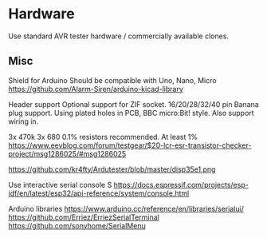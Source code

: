 
# Hardware
Use standard AVR tester hardware / commercially available clones.

## Misc
Shield for Arduino
Should be compatible with Uno, Nano, Micro
https://github.com/Alarm-Siren/arduino-kicad-library

Header support
Optional support for ZIF socket. 16/20/28/32/40 pin
Banana plug support. Using plated holes in PCB, BBC micro:Bit! style.
Also support wiring in.

3x 470k 
3x 680
0.1% resistors recommended. At least 1%
https://www.eevblog.com/forum/testgear/$20-lcr-esr-transistor-checker-project/msg1286025/#msg1286025

https://github.com/kr4fty/Ardutester/blob/master/disp35e1.png

Use interactive serial console
S
https://docs.espressif.com/projects/esp-idf/en/latest/esp32/api-reference/system/console.html

Arduino libraries
https://www.arduino.cc/reference/en/libraries/serialui/
https://github.com/Erriez/ErriezSerialTerminal
https://github.com/sonyhome/SerialMenu


